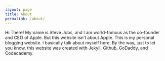 ```yaml
---
layout: page
title: About
permalink: /about/
---
```


Hi There!
My name is Steve Jobs, and I am world-famous as the co-founder and CEO of Apple. But this website isn't about Apple. 
This is my personal blogging website. I basically talk about myself here. By the way, just to let you know, this website
was created with Jekyll, Github, GoDaddy, and Codecademy.
